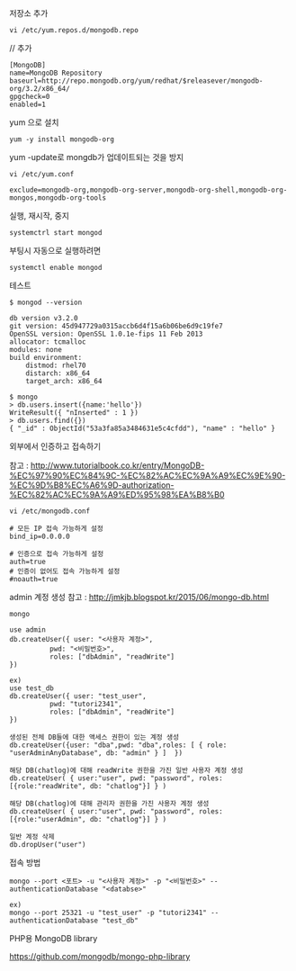 저장소 추가

```
vi /etc/yum.repos.d/mongodb.repo
```

// 추가
```
[MongoDB]
name=MongoDB Repository
baseurl=http://repo.mongodb.org/yum/redhat/$releasever/mongodb-org/3.2/x86_64/
gpgcheck=0
enabled=1
```

yum 으로 설치

```
yum -y install mongodb-org
```

yum -update로 mongdb가 업데이트되는 것을 방지

```
vi /etc/yum.conf

exclude=mongodb-org,mongodb-org-server,mongodb-org-shell,mongodb-org-mongos,mongodb-org-tools
```

실행, 재시작, 중지

```
systemctrl start mongod
```

부팅시 자동으로 실행하려면

```
systemctl enable mongod
```

테스트

```
$ mongod --version

db version v3.2.0
git version: 45d947729a0315accb6d4f15a6b06be6d9c19fe7
OpenSSL version: OpenSSL 1.0.1e-fips 11 Feb 2013
allocator: tcmalloc
modules: none
build environment:
    distmod: rhel70
    distarch: x86_64
    target_arch: x86_64

$ mongo    
> db.users.insert({name:'hello'})
WriteResult({ "nInserted" : 1 })
> db.users.find({})
{ "_id" : ObjectId("53a3fa85a3484631e5c4cfdd"), "name" : "hello" }
```

외부에서 인증하고 접속하기

참고 : http://www.tutorialbook.co.kr/entry/MongoDB-%EC%97%90%EC%84%9C-%EC%82%AC%EC%9A%A9%EC%9E%90-%EC%9D%B8%EC%A6%9D-authorization-%EC%82%AC%EC%9A%A9%ED%95%98%EA%B8%B0

```
vi /etc/mongodb.conf

# 모든 IP 접속 가능하게 설정
bind_ip=0.0.0.0

# 인증으로 접속 가능하게 설정
auth=true
# 인증이 없어도 접속 가능하게 설정
#noauth=true
```

admin 계정 생성
참고 : http://jmkjb.blogspot.kr/2015/06/mongo-db.html

```
mongo

use admin
db.createUser({ user: "<사용자 계정>",
          pwd: "<비밀번호>",
          roles: ["dbAdmin", "readWrite"]
})
 
ex)
use test_db
db.createUser({ user: "test_user",
          pwd: "tutori2341",
          roles: ["dbAdmin", "readWrite"]
})

생성된 전체 DB들에 대한 액세스 권한이 있는 계정 생성
db.createUser({user: "dba",pwd: "dba",roles: [ { role: "userAdminAnyDatabase", db: "admin" } ]  })

해당 DB(chatlog)에 대해 readWrite 권한을 가진 일반 사용자 계정 생성
db.createUser( { user:"user", pwd: "password", roles: [{role:"readWrite", db: "chatlog"}] } )

해당 DB(chatlog)에 대해 관리자 권한을 가진 사용자 계정 생성
db.createUser( { user:"user", pwd: "password", roles: [{role:"userAdmin", db: "chatlog"}] } )

일반 계정 삭제
db.dropUser("user")

```

접속 방법
```
mongo --port <포트> -u "<사용자 계정>" -p "<비밀번호>" --authenticationDatabase "<databse>"
 
ex)
mongo --port 25321 -u "test_user" -p "tutori2341" --authenticationDatabase "test_db"
```

PHP용 MongoDB library

https://github.com/mongodb/mongo-php-library

